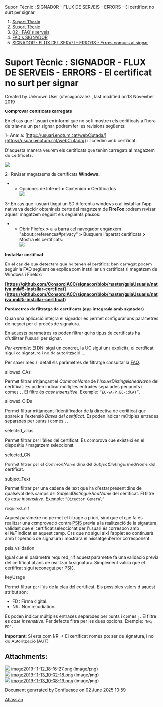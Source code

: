 Suport Tècnic : SIGNADOR - FLUX DE SERVEIS - ERRORS - El certificat no surt per signar  

1.  [Suport Tècnic](index.md)
2.  [Suport Tècnic](13893782.md)
3.  [02 - FAQ's serveis](26313393.md)
4.  [FAQ's SIGNADOR](30867480.md)
5.  [SIGNADOR - FLUX DEL SERVEI - ERRORS - Errors comuns al signar](SIGNADOR---FLUX-DEL-SERVEI---ERRORS---Errors-comuns-al-signar_41519394.md)

Suport Tècnic : SIGNADOR - FLUX DE SERVEIS - ERRORS - El certificat no surt per signar
======================================================================================

Created by Unknown User (otecagonzalez), last modified on 13 November 2019

**Comprovar certificats carregats**

En el cas que l'usuari en informi que no se li mostren els certificats a l'hora de triar-ne un per signar, podrem fer les revisions següents:

  

1- Anar a: [https://usuari.enotum.cat/webCiutada/](https://usuari.enotum.cat/webCiutada/) i accedim amb certificat.

D'aquesta manera veurem els certificats que tenim carregats al magatzem de certificats:

![](attachments/30867609/30867610.png)

  

2- Revisar magatzems de certificats **Windows:**

*   *   Opciones de Intenet **>** Contenido **>** Certificados  
        ![](attachments/30867609/30867662.png)

  

3- En cas que l'usuari tingui un SO diferent a windows o al instal·lar l'app nativa va decidir obtenir els certs del magatzem de **FireFox** podrem revisar aquest magatzem seguint els següents passos:

*   *   Obrir Firefox **\>** a la barra del navegador enganxem "about:preferences#privacy" **\>** Busquem l'apartat certificats **\>** Mostra els certificats:  
        ![](attachments/30867609/30867663.png)

  

  

**Instal·lar certificat**

En el cas de que detectem que no tenen el certificat ben carregat podem seguir la FAQ següent on explica com instal·lar un certificat al magatzem de Windows i Firefox:

****[https://github.com/ConsorciAOC/signador/blob/master/guiaUsuaris/nativa.md#5-installar-certificat](https://github.com/ConsorciAOC/signador/blob/master/guiaUsuaris/nativa.md#5-installar-certificat)****

**Paràmetres de filtratge de certificats (app integrada amb signador)**

Quan una aplicació integra el signador es permet configurar uns paràmetres de negoci per el procés de signatura.

En aquests paràmetres es poden filtrar quins tipus de certificats ha d'utilitzar l'usuari per signar.

_Per exemple:_ El DNI sigui un concret, la UO sigui una explícita, el certificat sigui de signatura i no de autorització....

  

Per saber més al detall els paràmetres de filtratge consultar la [FAQ](https://github.com/ConsorciAOC/signador#27-filtres-de-certificats-certs_cfg).

allowed\_CAs

Permet filtrar mitjançant el _CommonName_ de l'_IssuerDistinguishedName_ del certificat. Es poden indicar múltiples entrades separades per punts i comes `;`. El filtre és _case insensitive_. Exemple: `“EC-SAFP;EC-idCAT”`.

allowed\_OIDs

Permet filtrar mitjançant l'identificador de la directiva de certificat que apareix a l'extensió _Bases del certificat_. Es poden indicar múltiples entrades separades per punts i comes `;`.

selected\_alias

Permet filtrar per l'àlies del certificat. Es comprova que existeixi en el dispositiu / magatzem seleccionat.

selected\_CN

Permet filtrar per el _CommonName_ dins del _SubjectDistinguishedName_ del certificat.

subject\_Text

Permet filtrar per una cadena de text que ha d'estar present dins de qualsevol dels camps del _SubjectDistinguishedName_ del certificat. El filtre és _case insensitive_. Exemple: `“Director General”`

required\_nif

Aquest paràmetre no permet el filtrage a priori, sinó que el que fa és realitzar una comprovació contra [PSIS](http://web.aoc.cat/blog/serveis/validador/) previa a la realització de la signatura, validant que el certificat seleccionat per l'usuari és correspon amb el _NIF_ indicat en aquest camp. Cas que no sigui així l'applet no continuarà amb l'operació de signatura i mostrarà el missatge d'error corresponent.

psis\_validation

Igual que el paràmetre required\_nif aquest paràmetre fa una validació previa del certificat abans de realitzar la signatura. Simplement valida que el certificat sigui reconegut per [PSIS](http://web.aoc.cat/blog/serveis/validador/).

keyUsage

Permet filtrar per l'ús de la clau del certificat. Els possibles valors d'aquest atribut són:

*   FD : Firma digital.
*   NR : Non repudiation.

Es poden indicar múltiples entrades separades per punts i comes `;`. El filtre es _case insensitive_. Per defecte filtra per les dues opcions. Exemple: `"NR; FD"`.

**Important**: Si esta com NR → El certificat només pot ser de signatura, i no de Autorització (AUT)

  

  

Attachments:
------------

![](images/icons/bullet_blue.gif) [image2019-11-12\_18-16-27.png](attachments/30867609/30867610.png) (image/png)  
![](images/icons/bullet_blue.gif) [image2019-11-13\_10-32-18.png](attachments/30867609/30867662.png) (image/png)  
![](images/icons/bullet_blue.gif) [image2019-11-13\_10-38-19.png](attachments/30867609/30867663.png) (image/png)  

Document generated by Confluence on 02 June 2025 10:59

[Atlassian](http://www.atlassian.com/)